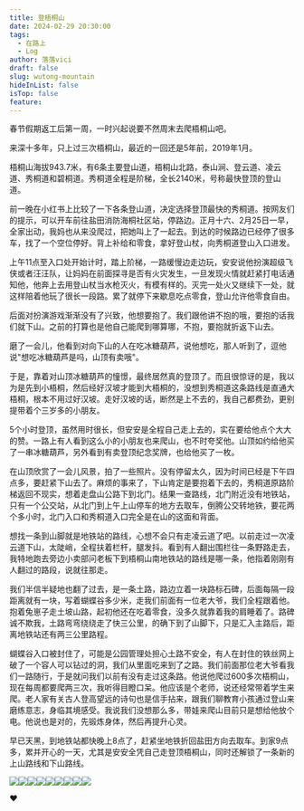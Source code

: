 ```yaml
---
title: 登梧桐山
date: 2024-02-29 20:30:00
tags:
  - 在路上
  - Log
author: 落落vici
draft: false
slug: wutong-mountain
hideInList: false
isTop: false
feature:
---
```

春节假期返工后第一周，一时兴起说要不然周末去爬梧桐山吧。

来深十多年，只上过三次梧桐山，最近的一回还是5年前，2019年1月。

梧桐山海拔943.7米，有6条主要登山道，梧桐山北路，泰山涧、登云道、凌云道、秀桐道和碧桐道。秀桐道全程是阶梯，全长2140米，号称最快登顶的登山道。

前一晚在小红书上比较了一下各条登山道，决定选择登顶最快的秀桐道。按网友们的提示，可以开车前往盐田消防海桐社区站，停路边。正月十六、2月25日一早，全家出动，我妈也从来没爬过，把她叫上了一起去。到达的时候路边已经停了很多车，找了一个空位停好。背上补给和零食，拿好登山杖，向秀桐道登山入口进发。

上午11点至入口处开始计时，踏上阶梯，一路缓慢边走边玩，安安说他扮演超级飞侠或者汪汪队，让妈妈在前面探寻是否有火灾发生，一旦发现火情就赶紧打电话通知他，他奔上去用登山杖当水枪灭火，有模有样的。灭完一处火又继续下一处，就这样陪着他玩了很长一段路。累了就停下来歇息吃点零食，登山允许他零食自由。

后面对扮演游戏渐渐没有了兴致，他想要抱了。我们跟他讲不抱的哦，要抱的话我们就下山。之前的打算也是他自己能爬到哪算哪，不抱，要抱就折返下山去。

磨了一会儿，他看到对向下山的人在吃冰糖葫芦，说他想吃，那人听到了，逗他说"想吃冰糖葫芦是吗，山顶有卖哦"。

于是，靠着对山顶冰糖葫芦的憧憬，最终居然真的登顶了。而且很惊讶的是，我以为是先到小梧桐，然后经好汉坡才能到大梧桐的，没想到秀桐道这条路线是直通大梧桐，根本不用过好汉坡。走好汉坡的话，断然是上不去的，我自己都费劲，更别提带着个三岁多的小朋友。

5个小时登顶，虽然用时很长，但安安是全程自己走上去的，实在要给他点个大大的赞。一路上有人看到这么小的小朋友也来爬山，也不时夸奖他。山顶如约给他买了一串冰糖葫芦，另外看到有卖登顶纪念奖牌，也给他买了一枚。

在山顶欣赏了一会儿风景，拍了一些照片。没有停留太久，因为时间已经是下午四点多，要赶紧下山去了。麻烦的事来了，下山肯定是要抱着下去的，秀桐道原路阶梯返回不现实，想着走盘山公路下到北门。结果一查路线，北门附近没有地铁站，只有一个公交站，从北门到上午上山停车的地方去取车，倒腾公交转地铁，要花两个多小时，北门入口和秀桐道入口完全是在山的这面和背面。

想找一条到山脚就是地铁站的路线，心想不会只有走凌云道了吧。以前走过一次凌云道下山，太陡峭，全程扶着栏杆，腿发抖。看到有人翻出围栏往一条野路走去，我特地跑去旁边小卖部问老板下到梧桐山南地铁站的路线是哪一条，他指着刚刚有人翻过的路段，说就往那走。

我们半信半疑地也翻了过去，是一条土路，路边立着一块路标石碑，后面每隔一段距离就有一块，写着蝴蝶谷多少米，走我们前面有一位老大爷，我们全程跟着他。抱着兔崽子走土坡山路，起初他还在吃着零食，没多久就靠着我的肩睡着了。路碑诚不欺我，土路弯弯绕绕走了快三公里，的确下到了山脚下，只是汇入主路后，距离地铁站还有两三公里路程。

蝴蝶谷入口被封住了，可能是公园管理处担心土路不安全，有人在封住的铁丝网上破了一个容人可以钻过的洞，我们从里面吃来到了之路。我们前面那位老大爷看我们一路随行，于是就问我们以前有没有走过这条路。他说他爬过600多次梧桐山，现在每周都要爬两三次，我听得目瞪口呆。他应该是个老师，说还经常带着学生来爬。老人家有关古人登高望远的诗句也是信手拈来，跟我们聊教育小孩通过登山来磨练意志，身临其境感受。我说我们没想那么多，带娃来爬山目前只是想给他放个电。他说也是对的，先锻炼身体，然后再提升心灵。

早已天黑，到地铁站都快晚上8点了，赶紧坐地铁折回盐田方向去取车。到家9点多，累并开心的一天，尤其是安安全凭自己走登顶梧桐山，同时还解锁了一条新的上山路线和下山路线。

<gallery>![](https://img.hux.ink/image/2024/02/wutong01.jpg)![](https://img.hux.ink/image/2024/02/wutong02.jpg)![](https://img.hux.ink/image/2024/02/wutong03.jpg)![](https://img.hux.ink/image/2024/02/wutong04.jpg)![](https://img.hux.ink/image/2024/02/wutong05.jpg)![](https://img.hux.ink/image/2024/02/wutong06.jpg)![](https://img.hux.ink/image/2024/02/wutong07.jpg)![](https://img.hux.ink/image/2024/02/wutong08.jpg)![](https://img.hux.ink/image/2024/02/wutong09.jpg)<gallery>

❤